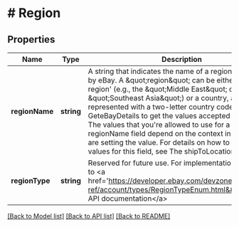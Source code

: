 # # Region

## Properties

Name | Type | Description | Notes
------------ | ------------- | ------------- | -------------
**regionName** | **string** | A string that indicates the name of a region, as defined by eBay. A &amp;quot;region&amp;quot; can be either a &#39;world region&#39; (e.g., the &amp;quot;Middle East&amp;quot; or &amp;quot;Southeast Asia&amp;quot;) or a country, as represented with a two-letter country code. Use GeteBayDetails to get the values accepted by this field. The values that you&#39;re allowed to use for a specific regionName field depend on the context in which you are setting the value. For details on how to set the values for this field, see The shipToLocations container. | [optional] 
**regionType** | **string** | Reserved for future use. For implementation help, refer to &lt;a href&#x3D;&#39;https://developer.ebay.com/devzone/rest/api-ref/account/types/RegionTypeEnum.html&#39;&gt;eBay API documentation&lt;/a&gt; | [optional] 

[[Back to Model list]](../../README.md#documentation-for-models) [[Back to API list]](../../README.md#documentation-for-api-endpoints) [[Back to README]](../../README.md)


